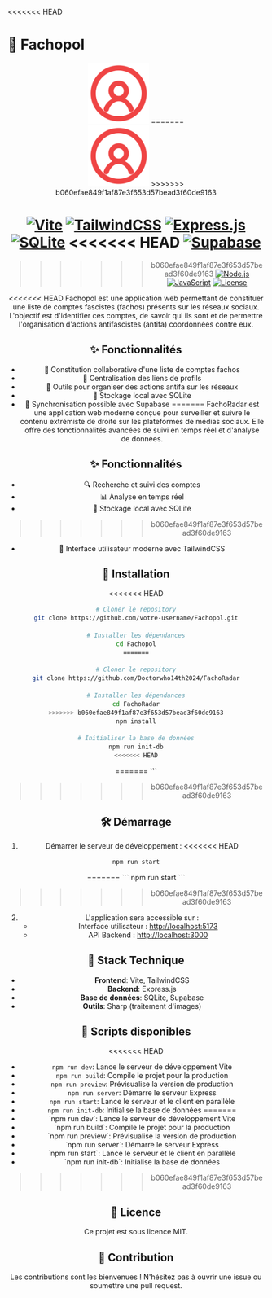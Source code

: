<<<<<<< HEAD
# 🎯 Fachopol

<div align="center">
  <img src="public/img/favicon.svg" alt="Fachopol Logo" width="120" height="120" />
=======
<div align="center">
  <img src="public/img/favicon.svg" alt="FachoRadar Logo" width="120" height="120" />
>>>>>>> b060efae849f1af87e3f653d57bead3f60de9163
</div>

[![Vite](https://img.shields.io/badge/vite-%23646CFF.svg?style=for-the-badge&logo=vite&logoColor=white)](https://vitejs.dev/)
[![TailwindCSS](https://img.shields.io/badge/tailwindcss-%2338B2AC.svg?style=for-the-badge&logo=tailwind-css&logoColor=white)](https://tailwindcss.com/)
[![Express.js](https://img.shields.io/badge/express.js-%23404d59.svg?style=for-the-badge&logo=express&logoColor=white)](https://expressjs.com/)
[![SQLite](https://img.shields.io/badge/sqlite-%2307405e.svg?style=for-the-badge&logo=sqlite&logoColor=white)](https://www.sqlite.org/)
<<<<<<< HEAD
[![Supabase](https://img.shields.io/badge/Supabase-3ECF8E?style=for-the-badge&logo=supabase&logoColor=white)](https://supabase.com/)
=======
>>>>>>> b060efae849f1af87e3f653d57bead3f60de9163
[![Node.js](https://img.shields.io/badge/Node.js-43853D?style=for-the-badge&logo=node.js&logoColor=white)](https://nodejs.org/)
[![JavaScript](https://img.shields.io/badge/JavaScript-F7DF1E?style=for-the-badge&logo=javascript&logoColor=black)](https://developer.mozilla.org/fr/docs/Web/JavaScript)
[![License](https://img.shields.io/badge/License-MIT-yellow.svg?style=for-the-badge)](https://opensource.org/licenses/MIT)

<<<<<<< HEAD
Fachopol est une application web permettant de constituer une liste de comptes fascistes (fachos) présents sur les réseaux sociaux. L'objectif est d'identifier ces comptes, de savoir qui ils sont et de permettre l'organisation d'actions antifascistes (antifa) coordonnées contre eux.

## ✨ Fonctionnalités

- 📝 Constitution collaborative d'une liste de comptes fachos
- 🔗 Centralisation des liens de profils
- 📢 Outils pour organiser des actions antifa sur les réseaux
- 💾 Stockage local avec SQLite
- 🔄 Synchronisation possible avec Supabase
=======
FachoRadar est une application web moderne conçue pour surveiller et suivre le contenu extrémiste de droite  sur les plateformes de médias sociaux. Elle offre des fonctionnalités avancées de suivi en temps réel et d'analyse de données.

## ✨ Fonctionnalités

- 🔍 Recherche et suivi des comptes
- 📊 Analyse en temps réel
- 💾 Stockage local avec SQLite
>>>>>>> b060efae849f1af87e3f653d57bead3f60de9163
- 🎨 Interface utilisateur moderne avec TailwindCSS

## 🚀 Installation

<<<<<<< HEAD
```bash
# Cloner le repository
git clone https://github.com/votre-username/Fachopol.git

# Installer les dépendances
cd Fachopol
=======

# Cloner le repository
git clone https://github.com/Doctorwho14th2024/FachoRadar

# Installer les dépendances
cd FachoRadar
>>>>>>> b060efae849f1af87e3f653d57bead3f60de9163
npm install

# Initialiser la base de données
npm run init-db
<<<<<<< HEAD
```
=======
\`\`\`
>>>>>>> b060efae849f1af87e3f653d57bead3f60de9163

## 🛠️ Démarrage

1. Démarrer le serveur de développement :
<<<<<<< HEAD
```bash
npm run start
```
=======
\`\`\`
npm run start
\`\`\`
>>>>>>> b060efae849f1af87e3f653d57bead3f60de9163

2. L'application sera accessible sur :
   - Interface utilisateur : [http://localhost:5173](http://localhost:5173)
   - API Backend : [http://localhost:3000](http://localhost:3000)

## 🧰 Stack Technique

- **Frontend**: Vite, TailwindCSS
- **Backend**: Express.js
- **Base de données**: SQLite, Supabase
- **Outils**: Sharp (traitement d'images)

## 📝 Scripts disponibles

<<<<<<< HEAD
- `npm run dev`: Lance le serveur de développement Vite
- `npm run build`: Compile le projet pour la production
- `npm run preview`: Prévisualise la version de production
- `npm run server`: Démarre le serveur Express
- `npm run start`: Lance le serveur et le client en parallèle
- `npm run init-db`: Initialise la base de données
=======
- \`npm run dev\`: Lance le serveur de développement Vite
- \`npm run build\`: Compile le projet pour la production
- \`npm run preview\`: Prévisualise la version de production
- \`npm run server\`: Démarre le serveur Express
- \`npm run start\`: Lance le serveur et le client en parallèle
- \`npm run init-db\`: Initialise la base de données
>>>>>>> b060efae849f1af87e3f653d57bead3f60de9163

## 📄 Licence

Ce projet est sous licence MIT.

## 🤝 Contribution

Les contributions sont les bienvenues ! N'hésitez pas à ouvrir une issue ou soumettre une pull request.
